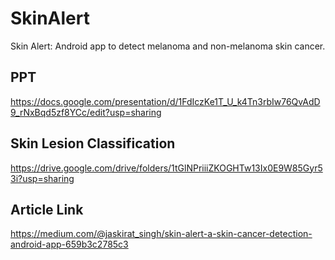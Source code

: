 # SkinAlert
Skin Alert: Android app to detect melanoma and non-melanoma  skin cancer.

## PPT

https://docs.google.com/presentation/d/1FdIczKe1T_U_k4Tn3rbIw76QvAdD9_rNxBqd5zf8YCc/edit?usp=sharing

## Skin Lesion Classification

https://drive.google.com/drive/folders/1tGlNPriiiZKOGHTw13Ix0E9W85Gyr53i?usp=sharing

## Article Link

https://medium.com/@jaskirat_singh/skin-alert-a-skin-cancer-detection-android-app-659b3c2785c3

